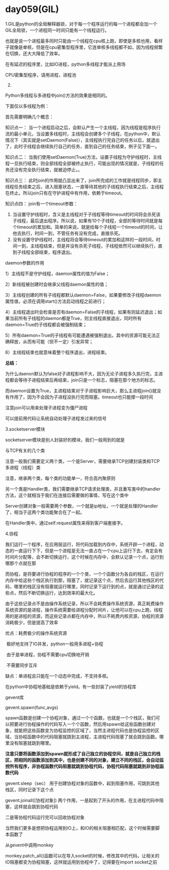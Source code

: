 # day059(GIL)

1.GIL是python的全局解释器锁，对于每一个程序运行的每一个进程都会加一个GIL全局锁，一个进程同一时间只能有一个线程运行。

也就是说一个进程最多同时只能由一个线程在cpu核上跑，即使是多核也用，看样子就像是单核，但是在cpu密集型程序里，它连单核多线程都不如，因为线程频繁在切换，还大大降低了效率。

在有延迟的程序里，比如IO进程，python多线程才能派上用场

CPU密集型程序，请用进程，进程池

2.

Python多线程与多进程中join()方法的效果是相同的。

下面仅以多线程为例：

首先需要明确几个概念：

知识点一：
当一个进程启动之后，会默认产生一个主线程，因为线程是程序执行流的最小单元，当设置多线程时，主线程会创建多个子线程，在python中，默认情况下（其实就是setDaemon(False)），主线程执行完自己的任务以后，就退出了，此时子线程会继续执行自己的任务，直到自己的任务结束，例子见下面一。

知识点二：
当我们使用setDaemon(True)方法，设置子线程为守护线程时，主线程一旦执行结束，则全部线程全部被终止执行，可能出现的情况就是，子线程的任务还没有完全执行结束，就被迫停止。。

知识点三：
此时join的作用就凸显出来了，join所完成的工作就是线程同步，即主线程任务结束之后，进入阻塞状态，一直等待其他的子线程执行结束之后，主线程在终止。所以join只有在守护进程中有作用，依赖于timeout。

知识点四：
join有一个timeout参数：

1. 当设置守护线程时，含义是主线程对于子线程等待timeout的时间将会杀死该子线程，最后退出程序。所以说，如果有10个子线程，全部的等待时间就是每个timeout的累加和。简单的来说，就是给每个子线程一个timeout的时间，让他去执行，时间一到，不管任务有没有完成，直接杀死。
2. 没有设置守护线程时，主线程将会等待timeout的累加和这样的一段时间，时间一到，主线程结束，但是并没有杀死子线程，子线程依然可以继续执行，直到子线程全部结束，程序退出。

daemon参数的作用

1）主线程不是守护线程，daemon属性的值为False；

2）新线程被创建时会继承父线程daemon属性的值；

3）主线程创建的所有子线程都默认daemon=False，如果要修改子线程daemon属性值，必须在调用start()方法启动线程之前进行；

4）主线程退出时会检查是否有daemon=False的子线程，如果有则延迟退出；如果当前所有子线程的daemon都是True，则主线程直接退出，同时所有daemon=True的子线程都会被强制结束；

5）所有daemon=True的子线程有可能遭遇被强制退出，其中的资源可能无法正确释放，从而有可能（但不一定）引发异常；

6）主线程结束也就意味着整个程序退出，进程结束。

**总结：**

为什么daenon默认为false对子进程影响不大，因为无论子进程多久执行完，主进程都会等待子进程结束后再结束，join只是一个标志，阻塞在那个地方的标志。

而daemon设置为True，主进程结束对于子进程影响巨大，那么主进程join()就没有作用了，因为不会因为子进程没执行完而阻塞。timeout也只能撑一段时间

注意join可以用来处理子进程变为僵尸进程

可以提前用代码让系统自动处理子进程发过来的信号



3.socketserver模块

socketserver模块是别人封装好的模块，我们一般用到的就是

与TCP有关的几个类

注意一般我们需要定义两个类，一个是Server，需要继承TCP创建封装类和TCP多进程（线程）类

注意，继承两个类，每个类的功能单一，符合高内聚原则

另一个类是Handler类，我们需要继承TCP请求处理类，并且重写类中的handler方法，这个就相当于我们在连接后需要做的事情，写在这个类中

Server创建对象一般需要两个参数，一个就是ip地址，一个就是处理的Handler了，相当于这两个类功能聚合在了一起。

在Handler类中，通过self.request属性来得到客户端套接字。



4.协程

我们运行一个程序，在应用层运行，将代码加载到内存中，系统开辟一个进程，动态的一直运行下下，但是一个进程是无法一直占在一个cpu上运行下去，肯定会有时间片分配等，会不断切换运行，这个时候在内存中，会默认记录一个点，运行到哪那个点就在那

而协程，是将要进行协程的程序的一个个类，一个个函数分为各自的栈区，在运行内存中给这些个栈区执行到那，阻塞了，就记录这个点，然后去运行其他栈区的代码，哪里的栈区没有阻塞就运行哪里，同时记录下运行到的点，就是通过记录的这些点，然后不断切换运行，达到效率的最大化。

由于这些记录点不是由操作系统记录，所以不会耗费操作系统资源，真正耗费操作系统资源的是进程，操作系统需要给进程分配时间片，让他可以在cpu上跑，线程用的是进程的资源，而这些记录点都在内存中，所以不耗费内核资源，协程的资源消耗极少，但是提高了效率

优点：耗费极少的操作系统资源

​           极好地支持了IO并发，python一般用多进程+协程

​            由于是单进程，协程不需要cpu切换地开销

​             不需要同步互斥

缺点：单进程且只能在一个动态中完成，不支持多核。

在python中协程地基础是依赖于yield。有一些封装了yield的协程库



gevent库

gevent.spawn(func,avgs)

spawn函数是创建一个协程对象，通过一个个函数，也就是一个个栈区，我们可以把要进行协程操作的代码写入一个个函数，然后用spawn给这些函数创建对象，就能把这些函数变为协程监控的区域了，当然主进程代码也是协程监控的区域，当协程函数中的代码阻塞就跳到主进程，主进程代码阻塞了就会跳到函数。哪里没有阻塞就跳到哪里。

**注意只要将函数添加到spawn就形成了自己独立的协程空间，就是自己独立的栈区，把相同的函数添加到其中，也是创建不同的对象，建立不同的栈区，会自动监控所有程序，非协程函数代码阻塞就跳到协程代码，协程代码阻塞就跳到非协程函数代码**

gevent.sleep（sec） 用于创建协程对象的函数中，起到阻塞作用，可跳到其他栈区，同时记录下这个点

gevent.joinall([协程对象]) 两个作用，一是起到了开头的作用，在主进程代码中阻塞，这样就会跳到协程代码

二是等协程代码运行完可以回收协程对象

当然我们更多是想把协程运用到IO上，和IO的相关阻塞相匹配，这个时候需要脚本函数了

从gevent中调用monkey

monkey.patch_all()函数可以在导入socket的时候，修改其中的代码，让相关的IO阻塞都变为协程阻塞，这样就运用到协程中了，记得要在import socket之前